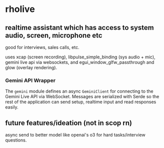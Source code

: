 # rholive
## realtime assistant which has access to system audio, screen, microphone etc

good for interviews, sales calls, etc. 

uses xcap (screen recording), libpulse_simple_binding (sys audio + mic), gemini live api via websockets, and egui_window_glfw_passthrough and glow (overlay rendering).

### Gemini API Wrapper

The `gemini` module defines an async `GeminiClient` for connecting to the
Gemini Live API via WebSocket. Messages are serialized with Serde so the
rest of the application can send setup, realtime input and read responses
easily.

## future features/ideation (not in scop rn)

async send to better model like openai's o3 for hard tasks/interview questions.
